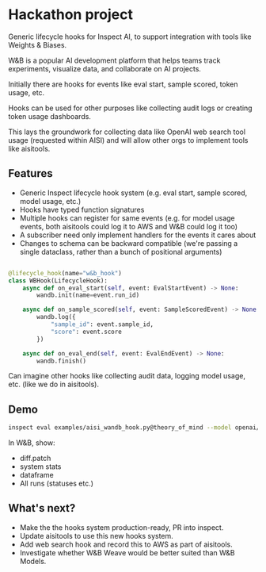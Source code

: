 # Hackathon project

Generic lifecycle hooks for Inspect AI, to support integration with tools like Weights &
Biases.

W&B is a popular AI development platform that helps teams track experiments, visualize
data, and collaborate on AI projects.

Initially there are hooks for events like eval start, sample scored, token usage, etc.

Hooks can be used for other purposes like collecting audit logs or creating token usage
dashboards.

This lays the groundwork for collecting data like OpenAI web search tool usage
(requested within AISI) and will allow other orgs to implement tools like aisitools.

## Features

* Generic Inspect lifecycle hook system (e.g. eval start, sample scored, model usage,
  etc.)
* Hooks have typed function signatures
* Multiple hooks can register for same events (e.g. for model usage events, both
  aisitools could log it to AWS and W&B could log it too)
* A subscriber need only implement handlers for the events it cares about
* Changes to schema can be backward compatible (we're passing a single dataclass, rather
  than a bunch of positional arguments)

```py

@lifecycle_hook(name="w&b_hook")
class WBHook(LifecycleHook):
    async def on_eval_start(self, event: EvalStartEvent) -> None:
        wandb.init(name=event.run_id)

    async def on_sample_scored(self, event: SampleScoredEvent) -> None:
        wandb.log({
            "sample_id": event.sample_id,
            "score": event.score
        })

    async def on_eval_end(self, event: EvalEndEvent) -> None:
        wandb.finish()

```

Can imagine other hooks like collecting audit data, logging model usage, etc. (like we
do in aisitools).

## Demo

```sh
inspect eval examples/aisi_wandb_hook.py@theory_of_mind --model openai/gpt-4o
```

In W&B, show:
* diff.patch
* system stats
* dataframe
* All runs (statuses etc.)

## What's next?

* Make the the hooks system production-ready, PR into inspect.
* Update aisitools to use this new hooks system.
* Add web search hook and record this to AWS as part of aisitools.
* Investigate whether W&B Weave would be better suited than W&B Models.
